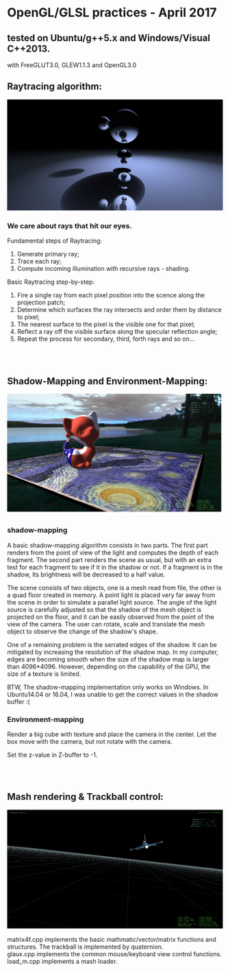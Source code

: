 # OpenGL/GLSL practices - April 2017
## tested on Ubuntu/g++5.x and Windows/Visual C++2013.
with FreeGLUT3.0, GLEW1.1.3 and OpenGL3.0<br/>

## **Raytracing algorithm:**

![Alt text](raytrace/screenshot01.jpg?raw=true "")<br/>

### We care about rays that hit our eyes.<br/>
Fundamental steps of Raytracing:<br/>
1. Generate primary ray;<br/>
2. Trace each ray;<br/>
3. Compute incoming illumination with recursive rays - shading.<br/>

Basic Raytracing step-by-step:<br/>
1. Fire a single ray from each pixel position into the scence along the projection patch;<br/>
2. Determine which surfaces the ray intersects and order them by distance to pixel;<br/>
3. The nearest surface to the pixel is the visible one for that pixel;<br/>
4. Reflect a ray off the visible surface along the specular reflection angle;<br/>
6. Repeat the process for secondary, third, forth rays and so on...<br/>

<br/><br/>

## **Shadow-Mapping and Environment-Mapping:**

![Alt text](shadowmapping/screenshot01.jpg?raw=true "")<br/>

### shadow-mapping
A basic shadow-mapping algorithm consists in two parts. The first part renders from the point of view of the light and computes the depth of each fragment. The second part renders the scene as usual, but with an extra test for each fragment to see if it in the shadow or not. If a fragment is in the shadow, Its brightness will be decreased to a half value.<br/>

The scene consists of two objects, one is a mesh read from file, the other is a quad floor created in memory. A point light is placed very far away from the scene in order to simulate a parallel light source. The angle of the light source is carefully adjusted so that the shadow of the mesh object is projected on the floor, and it can be easily observed from the point of the view of the camera. The user can rotate, scale and translate the mesh object to observe the change of the shadow's shape.<br/>

One of a remaining problem is the serrated edges of the shadow. It can be mitigated by increasing the resolution of the shadow map. In my computer, edges are becoming smooth when the size of the shadow map is larger than 4096*4096. However, depending on the capability of the GPU, the size of a texture is limited.<br/>

BTW, The shadow-mapping implementation only works on Windows. In Ubuntu14.04 or 16.04, I was unable to get the correct values in the shadow buffer :(<br/>

### Environment-mapping
Render a big cube with texture and place the camera in the center. Let the box move with the camera, but not rotate with the camera.<br/>

Set the z-value in Z-buffer to -1.<br/>

<br/><br/>

## **Mash rendering & Trackball control:**

![Alt text](modelshader/screenshot01.jpg?raw=true "")<br/>

matrix4f.cpp implements the basic mathmatic/vector/matrix functions and structures. The trackball is implemented by quaternion.<br/>
glaux.cpp implements the common mouse/keyboard view control functions.<br/>
load_m.cpp implements a mash loader.<br/>
